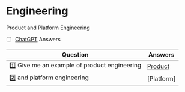 # Engineering

Product and Platform Engineering

- [ ] [ChatGPT](https://chat.openai.com/) Answers

| Question | Answers |
|-|-|
| :one: Give me an example of product engineering | [Product](ChatGPT/product.md) |
| :two: and platform engineering                  | [Platform]
